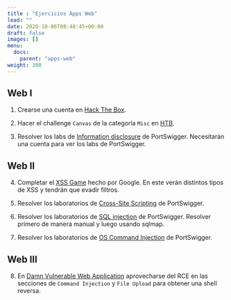 ```yaml
---
title : "Ejercicios Apps Web"
lead: ""
date: 2020-10-06T08:48:45+00:00
draft: false
images: []
menu:
  docs:
    parent: "apps-web"
weight: 308
---
```


## Web I

1. Crearse una cuenta en [Hack The Box](https://www.hackthebox.eu/).

2. Hacer el challenge `Canvas` de la categoría `Misc` en [HTB](https://www.hackthebox.eu/home/challenges/Misc).

3. Resolver los labs de [Information disclosure](https://portswigger.net/web-security/information-disclosure)
   de PortSwigger. Necesitarán una cuenta para ver los labs de PortSwigger.

## Web II

4. Completar el [XSS Game](https://xss-game.appspot.com/) hecho por Google. En este verán distintos tipos de
   XSS y tendrán que evadir filtros.

5. Resolver los laboratorios de [Cross-Site Scripting](https://portswigger.net/web-security/cross-site-scripting)
de PortSwigger.

6. Resolver los laboratorios de [SQL injection](https://portswigger.net/web-security/sql-injection)
   de PortSwigger. Resolver primero de manera manual y luego usando sqlmap.

7. Resolver los laboratorios de [OS Command Injection](https://portswigger.net/web-security/os-command-injection)
   de PortSwigger.

## Web III

8. En [Damn Vulnerable Web Application](https://github.com/digininja/DVWA) aprovecharse del RCE en
las secciones de `Command Injection` y `File Upload` para obtener una shell reversa.
